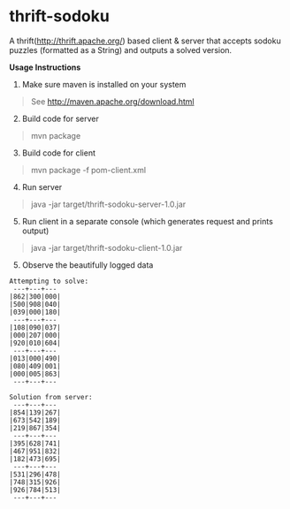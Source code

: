 thrift-sodoku
=====

A thrift(http://thrift.apache.org/) based client & server that accepts sodoku puzzles (formatted as a
String) and outputs a solved version.

**Usage Instructions**

1. Make sure maven is installed on your system
>See http://maven.apache.org/download.html

2. Build code for server
>mvn package

3. Build code for client
>mvn package -f pom-client.xml

4. Run server
>java -jar target/thrift-sodoku-server-1.0.jar

5. Run client in a separate console (which generates request and prints output)
>java -jar target/thrift-sodoku-client-1.0.jar

5. Observe the beautifully logged data
```text
Attempting to solve:
 ---+---+---
|862|300|000|
|500|908|040|
|039|000|180|
 ---+---+---
|108|090|037|
|000|207|000|
|920|010|604|
 ---+---+---
|013|000|490|
|080|409|001|
|000|005|863|
 ---+---+---

Solution from server:
 ---+---+---
|854|139|267|
|673|542|189|
|219|867|354|
 ---+---+---
|395|628|741|
|467|951|832|
|182|473|695|
 ---+---+---
|531|296|478|
|748|315|926|
|926|784|513|
 ---+---+---
 ```